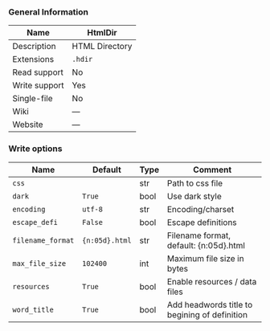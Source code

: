 
### General Information ###
Name | HtmlDir
---- | -------
Description | HTML Directory
Extensions | `.hdir`
Read support | No
Write support | Yes
Single-file | No
Wiki | ―
Website | ―



### Write options ###
Name | Default | Type | Comment
---- | ---- | ------- | -------
`css` |  | str | Path to css file
`dark` | `True` | bool | Use dark style
`encoding` | `utf-8` | str | Encoding/charset
`escape_defi` | `False` | bool | Escape definitions
`filename_format` | `{n:05d}.html` | str | Filename format, default: {n:05d}.html
`max_file_size` | `102400` | int | Maximum file size in bytes
`resources` | `True` | bool | Enable resources / data files
`word_title` | `True` | bool | Add headwords title to begining of definition

